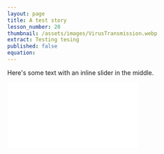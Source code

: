 ```yaml
---
layout: page
title: A test story
lesson_number: 20
thumbnail: /assets/images/VirusTransmission.webp
extract: Testing tesing
published: false
equation:
---
```


Here's some text with an inline slider <vpde-slider iframe="sim" name="V" min=0 max=40 value=20></vpde-slider> in the middle.

<iframe id="sim" class="sim" src="/sim/?preset=CovidInARoom&story&sf=1" frameborder="0" loading="lazy"></iframe>
